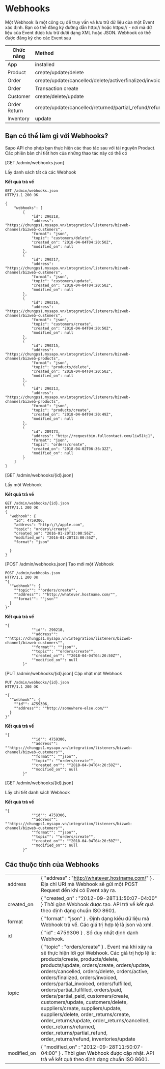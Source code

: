 # Webhooks
Một Webhook là một công cụ để truy vấn và lưu trữ dữ liệu của một Event xác định. Bạn có thể đăng ký đường dẫn http:// hoặc https:// - nơi mà dữ liệu của Event được lưu trữ dưới dạng XML hoặc JSON. Webhook có thể được đăng ký cho các Event sau

| Chức năng| Method |
| ------------- |:-------------|
| App	| installed |
| Product |	create/update/delete |
| Order |	create/update/cancelled/delete/active/finalized/invoiced/partial_invoiced/fulfilled/partial_fulfilled/paid/partial_paid |
| Order | Transaction	create |
| Customer | create/delete/update |
| Order Return | create/update/cancelled/returned/partial_refund/refund |
| Inventory |	update |
## Bạn có thể làm gì với Webhooks?
Sapo API cho phép bạn thực hiện các thao tác sau với tài nguyên Product. Các phiên bản chi tiết hơn của những thao tác này có thể có

[GET /admin/webhooks.json]

Lấy danh sách tất cả các Webhook

**Kết quả trả về**
```
GET /admin/webhooks.json
HTTP/1.1 200 OK

{
    "webhooks": [
        {
            "id": 290218,
            "address": "https://chungps1.mysapo.vn/integration/listeners/bizweb-channel/bizweb-customers",
            "format": "json",
            "topic": "customers/delete",
            "created_on": "2018-04-04T04:20:50Z",
            "modified_on": null
        },
        {
            "id": 290217,
            "address": "https://chungps1.mysapo.vn/integration/listeners/bizweb-channel/bizweb-customers",
            "format": "json",
            "topic": "customers/update",
            "created_on": "2018-04-04T04:20:50Z",
            "modified_on": null
        },
        {
            "id": 290216,
            "address": "https://chungps1.mysapo.vn/integration/listeners/bizweb-channel/bizweb-customers",
            "format": "json",
            "topic": "customers/create",
            "created_on": "2018-04-04T04:20:50Z",
            "modified_on": null
        },
        {
            "id": 290215,
            "address": "https://chungps1.mysapo.vn/integration/listeners/bizweb-channel/bizweb-products",
            "format": "json",
            "topic": "products/delete",
            "created_on": "2018-04-04T04:20:50Z",
            "modified_on": null
        },
        {
            "id": 290213,
            "address": "https://chungps1.mysapo.vn/integration/listeners/bizweb-channel/bizweb-products",
            "format": "json",
            "topic": "products/create",
            "created_on": "2018-04-04T04:20:49Z",
            "modified_on": null
        },
        {
            "id": 289173,
            "address": "http://requestbin.fullcontact.com/1iw51kj1",
            "format": "json",
            "topic": "orders/create",
            "created_on": "2018-04-02T06:36:32Z",
            "modified_on": null
        }
    ]
}

``` 

[GET /admin/webhooks/{id}.json]

Lấy một Webhook

**Kết quả trả về**
```
GET /admin/webhooks/{id}.json
HTTP/1.1 200 OK
{
  "webhook": {
    "id": 4759306,
    "address": "http:\/\/apple.com",
    "topic": "orders\/create",
    "created_on": "2016-01-20T13:00:56Z",
    "modified_on": "2016-01-20T13:00:56Z",
    "format": "json"
    
  }
}

```
[POST /admin/webhooks.json]
Tạo mới một Webhook

```
POST /admin/webhooks.json
HTTP/1.1 200 OK
"{
  ""webhook"": {
    ""topic"": ""orders/create"",
    ""address"": ""http://whatever.hostname.com/"",
    ""format"": ""json""
  }
}"
```

**Kết quả trả về**

```
"{
            ""id"": 290218,
            ""address"": ""https://chungps1.mysapo.vn/integration/listeners/bizweb-channel/bizweb-customers"",
            ""format"": ""json"",
            ""topic"": ""orders/create"",
            ""created_on"": ""2018-04-04T04:20:50Z"",
            ""modified_on"": null
        }"
```
[PUT /admin/webhooks/{id}.json]
Cập nhật một Webhook
```
PUT /admin/webhooks/{id}.json
HTTP/1.1 200 OK

"{
  ""webhook"": {
    ""id"": 4759306,
    ""address"": ""http://somewhere-else.com/""
  }
}"
```

**Kết quả trả về**

```
"{
            ""id"": 4759306,
            ""address"": ""https://chungps1.mysapo.vn/integration/listeners/bizweb-channel/bizweb-customers"",
            ""format"": ""json"",
            ""topic"": ""orders/create"",
            ""created_on"": ""2018-04-04T04:20:50Z"",
            ""modified_on"": null
        }"
```
[GET /admin/webhooks/{id}.json]

Lấy chi tiết danh sách Webhook

**Kết quả trả về**
```
"{
            ""id"": 4759306,
            ""address"": ""https://chungps1.mysapo.vn/integration/listeners/bizweb-channel/bizweb-customers"",
            ""format"": ""json"",
            ""topic"": ""orders/create"",
            ""created_on"": ""2018-04-04T04:20:50Z"",
            ""modified_on"": null
        }"
```

## Các thuộc tính của Webhooks
|  |  |
| ------------- |:-------------|
| address | { "address" : "http://whatever.hostname.com/" } . Địa chỉ URI mà Webhook sẽ gửi một POST Request đến khi có Event xảy ra. |
| created_on | { "created_on" : "2012-09-28T11:50:07-04:00" } Thời gian Webhook được tạo. API trả về kết quả theo định dạng chuẩn ISO 8601. |
| format | { "format" : "json" } . Định dạng kiểu dữ liệu mà Webhook trả về. Các giá trị hợp lệ là json và xml. |
| id | { "id" : 4759306 } . Số duy nhất định danh Webhook. |
| topic | { "topic" : "orders/create" } . Event mà khi xảy ra sẽ thực hiện lời gọi Webhook. Các giá trị hợp lệ là: products/create, products/delete, products/update, orders/create, orders/update, orders/cancelled, orders/delete, orders/active, orders/finalized, orders/invoiced, orders/partial_invoiced, orders/fulfilled, orders/partial_fulfilled, orders/paid, orders/partial_paid, customers/create, customers/update, customers/delete, suppliers/create, suppliers/update, suppliers/delete, order_returns/create, order_returns/update, order_returns/cancelled, order_returns/returned, order_returns/partial_refund, order_returns/refund, inventories/update |
| modified_on | { "modified_on" : "2012-09-28T11:50:07-04:00" } . Thời gian Webhook được cập nhật. API trả về kết quả theo định dạng chuẩn ISO 8601. |

